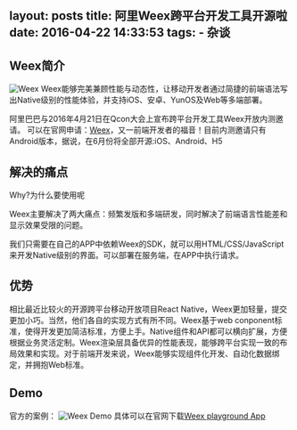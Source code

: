 layout: posts
title: 阿里Weex跨平台开发工具开源啦
date: 2016-04-22 14:33:53
tags:
    - 杂谈
---
## Weex简介
![Weex](../../../../images/weex.png)
Weex能够完美兼顾性能与动态性，让移动开发者通过简捷的前端语法写出Native级别的性能体验，并支持iOS、安卓、YunOS及Web等多端部署。

阿里巴巴与2016年4月21日在Qcon大会上宣布跨平台开发工具Weex开放内测邀请。
可以在官网申请：[Weex](http://alibaba.github.io/weex/index.html#subscriptionWeex)，又一前端开发者的福音！目前内测邀请只有Android版本，据说，在6月份将全部开源:iOS、Android、H5

## 解决的痛点

Why?为什么要使用呢

Weex主要解决了两大痛点：频繁发版和多端研发，同时解决了前端语言性能差和显示效果受限的问题。

我们只需要在自己的APP中依赖Weex的SDK，就可以用HTML/CSS/JavaScript来开发Native级别的界面。可以部署在服务端，在APP中执行请求。

## 优势

相比最近比较火的开源跨平台移动开放项目React Native，Weex更加轻量，提交更加小巧。当然，他们各自的实现方式有所不同。Weex基于web conponent标准，使得开发更加简洁标准，方便上手。Native组件和API都可以横向扩展，方便根据业务灵活定制。Weex渲染层具备优异的性能表现，能够跨平台实现一致的布局效果和实现。对于前端开发来说，Weex能够实现组件化开发、自动化数据绑定，并拥抱Web标准。

## Demo

官方的案例：
![Weex Demo](../../../../images/weex_demo.png)
具体可以在官网下载[Weex playground App](http://alibaba.github.io/weex/download.html)

